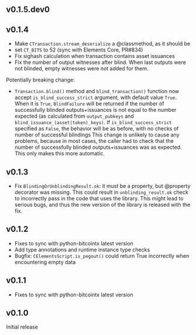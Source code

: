 ## v0.1.5.dev0

## v0.1.4

* Make `CTransaction.stream_deserialize` a @classmethod, as it should be
* set `CT_BITS` to 52 (sync with Elements Core, PR#834)
* Fix sighash calculation when transaction contains asset issuances
* Fix the number of output witnesses after blind. When last outputs
  were not blinded, empty witnesses were not added for them.

Potentially breaking change:

* `Transaction.blind()` method and `blind_transaction()` function now
  accept `is_blind_success_strict` argument, with default value `True`.
  When it is `True`, `BlindFailure` will be returned if the number of
  successfully blinded outputs+issuances is not equal to the number expected
  (as calculated from `output_pubkeys` and `blind_issuance_(asset|token)_keys)`.
  If `is_blind_success_strict` specified as `False`, the behavior will be as
  before, with no checks of number of successful blindings
  This change is unlikely to cause any problems, because in most cases, the
  caller had to check that the number of successfully blinded outputs+issuances
  was as expected. This only makes this more automatic.

## v0.1.3

* Fix `BlindingOrUnblindingResult.ok`: it must be a property, but @property
  decorator was missing. This could result in `unblinding_result.ok` check
  to incorrectly pass in the code that uses the library. This might lead
  to serious bugs, and thus the new version of the library is released with
  the fix.

## v0.1.2

* Fixes to sync with python-bitcointx latest version
* Add type annotations and runtime instance type checks
* Bugfix: `CElementsScript.is_pegout()` could return True incorrectly
  when encountering empty data

## v0.1.1

* Fixes to sync with python-bitcointx latest version

## v0.1.0

Initial release
